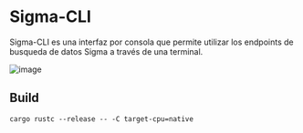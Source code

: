 # Sigma-CLI
Sigma-CLI es una interfaz por consola que permite utilizar los endpoints de busqueda de datos Sigma a través de una terminal.


![image](https://user-images.githubusercontent.com/74129955/189491710-d1b04adf-b310-4c48-8e11-e4b7b3be8990.png)

## Build
```console
cargo rustc --release -- -C target-cpu=native
```
